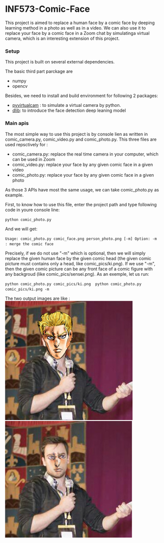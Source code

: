 # INF573-Comic-Face

This project is aimed to replace a human face by a comic face by deeping learning method in a photo as well as in a video. We can also use it to replace your face by a comic face in a Zoom chat by simulatinga virtual camera, which is an interesting extension of this project.

### Setup

This project is built on several external dependencies.

The basic third part parckage are 
* numpy
* opencv

Besides, we need to install and build environment for following 2 packages:
* [pyvirtualcam](https://github.com/letmaik/pyvirtualcam) : to simulate a virtual camera by python.
* [dlib](http://dlib.net/): to introduce the face detection deep leaning model

### Main apis

The most simple way to use this project is by console lien as written in comic_camera.py, comic_video.py and comic_photo.py. This three files are used repsctively for :

* comic_camera.py: replace the real time camera in your computer, which can be used in Zoom
* comic_video.py: replace your face by any given comic face in a given video
* comic_photo.py: replace your face by any given comic face in a given photo

As those 3 APIs have most the same usage, we can take comic_photo.py as example. 

First, to know how to use this file, enter the project path and type following code in youre console line:

`
python comic_photo.py
`

And we will get:

`
Usage: comic_photo.py comic_face.png person_photo.png [-m]
Option: -m : merge the comic face
`

Precisely, if we do not use "-m" which is optional, then we will simply replace the given human face by the given comic head (the given comic picture must contains only a head, like comic_pics/ki.png). 
If we use "-m", then the given comic picture can be any front face of a comic figure with any backgroud (like comic_pics/sensei.png).
As an exemple, let us run:

`
python comic_photo.py comic_pics/ki.png 
python comic_photo.py comic_pics/ki.png -m
`

The two output images are like :
![res1](results/replace.png "replacement result")![res2](results/merge.png "merged result")

